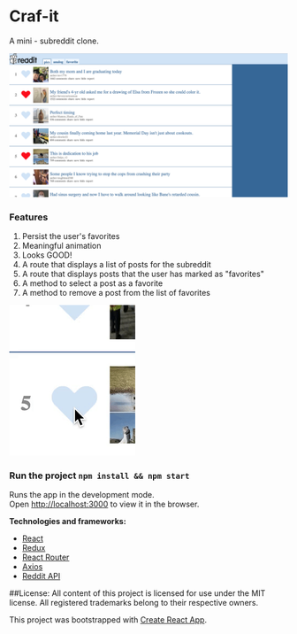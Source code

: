 # Craf-it

A mini - subreddit clone.

![craf-it_ui](https://github.com/samanthabretous/craf-it/blob/master/craf-it_ui_samanthabretous.png)

### Features
1. Persist the user's favorites
2. Meaningful animation
3. Looks GOOD!
4. A route that displays a list of posts for the subreddit
5. A route that displays posts that the user has marked as "favorites"
6. A method to select a post as a favorite
7. A method to remove a post from the list of favorites

![heart-animation](https://github.com/samanthabretous/craf-it/blob/master/heart_animation_samanthabretous.gif)

### Run the project `npm install && npm start`

Runs the app in the development mode.<br>
Open [http://localhost:3000](http://localhost:3000) to view it in the browser.


**Technologies and frameworks:**
  * [React](https://facebook.github.io/react/)
  * [Redux](http://redux.js.org/)
  * [React Router](https://reacttraining.com/react-router/)
  * [Axios](https://www.npmjs.com/package/axios)
  * [Reddit API](https://www.reddit.com/dev/api/)


##License:
All content of this project is licensed for use under the MIT license.
All registered trademarks belong to their respective owners.


This project was bootstrapped with [Create React App](https://github.com/facebookincubator/create-react-app).

